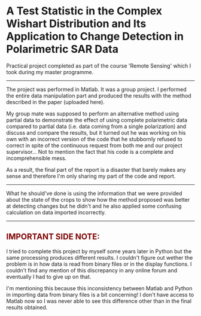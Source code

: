 # A Test Statistic in the Complex Wishart Distribution and Its Application to Change Detection in Polarimetric SAR Data

Practical project completed as part of the course 'Remote Sensing' which I took during my master programme.

---
The project was performed in Matlab.
It was a group project. I performed the entire data manipulation part and produced the results with the method described in the paper
(uploaded here).

My group mate was supposed to perform an alternative method using partial data to demonstrate the 
effect of using complete polarimetric data compared to partial data (i.e. data coming from a single polarization)
and discuss and compare the results, but it turned out he was working on his own with an incorrect version of the code that he stubbornly refused
to correct in spite of the continuous request from both me and our project supervisor... Not to mention the fact that his code is a complete
and incomprehensible mess.

As a result, the final part of the report is a disaster that barely makes any sense and therefore I'm only sharing my part of the
code and report.

---
What he should've done is using the information that we were provided about the state of the crops to show how the method proposed was better at
detecting changes but he didn't and he also applied some confusing calculation on data imported incorrectly.

---
## <font color = "maroon"> IMPORTANT SIDE NOTE: </font>
I tried to complete this project by myself some years later in Python but the same processing produces different results. I couldn't figure out wether
the problem is in how data is read from binary files or in the display functions. I couldn't find any mention of this discrepancy in any online forum
and eventually I had to give up on that.

I'm mentioning this because this inconsistency between Matlab and Python in importing data from binary files is
a bit concerning! I don't have access to Matlab now so I was never able to see this difference other than in the final results obtained.
